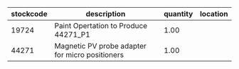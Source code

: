 |stockcode|description|quantity|location|
|---------|-----------|--------|--------|
|19724|Paint Opertation to Produce 44271_P1|1.00||
|44271|Magnetic PV probe adapter for micro positioners|1.00||
